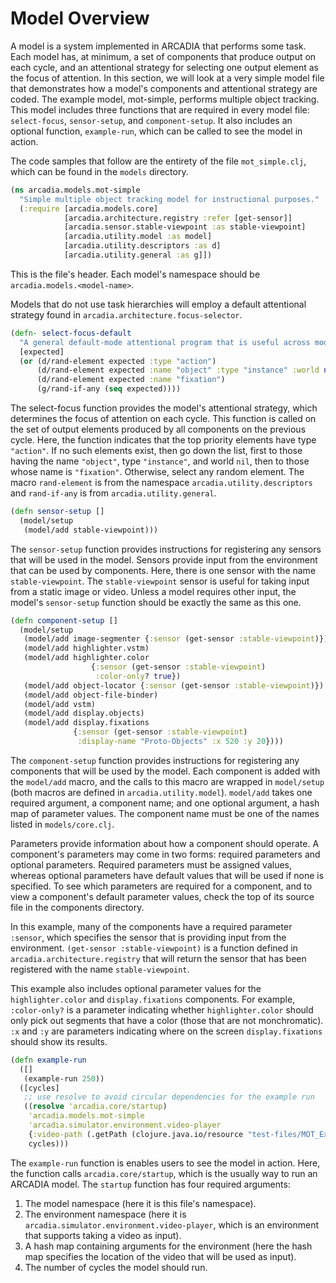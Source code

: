 Model Overview
===

A model is a system implemented in ARCADIA that performs some task. Each model has, at minimum, a set of components that produce output on each cycle, and an attentional strategy for selecting one output element as the focus of attention. In this section, we will look at a very simple model file that demonstrates how a model's components and attentional strategy are coded. The example model, mot-simple, performs multiple object tracking. This model includes three functions that are required in every model file: `select-focus`, `sensor-setup`, and `component-setup`. It also includes an optional function, `example-run`, which can be called to see the model in action.

The code samples that follow are the entirety of the file `mot_simple.clj`, which can be found in the `models` directory.

```Clojure
(ns arcadia.models.mot-simple
  "Simple multiple object tracking model for instructional purposes."
  (:require [arcadia.models.core]
            [arcadia.architecture.registry :refer [get-sensor]]
            [arcadia.sensor.stable-viewpoint :as stable-viewpoint]
            [arcadia.utility.model :as model]
            [arcadia.utility.descriptors :as d]
            [arcadia.utility.general :as g]])
```
This is the file's header. Each model's namespace should be `arcadia.models.<model-name>`.

Models that do not use task hierarchies will employ a default attentional strategy found in `arcadia.architecture.focus-selector`.

```Clojure
(defn- select-focus-default
  "A general default-mode attentional program that is useful across models."
  [expected]
  (or (d/rand-element expected :type "action")
      (d/rand-element expected :name "object" :type "instance" :world nil)
      (d/rand-element expected :name "fixation")
      (g/rand-if-any (seq expected))))
```

The select-focus function provides the model's attentional strategy, which determines the focus of attention on each cycle. This function is called on the set of output elements produced by all components on the previous cycle. Here, the function indicates that the top priority elements have type `"action"`. If no such elements exist, then go down the list, first to those having the name `"object"`, type `"instance"`, and world `nil`, then to those whose name is `"fixation"`. Otherwise, select any random element. The macro `rand-element` is from the namespace `arcadia.utility.descriptors` and `rand-if-any` is from `arcadia.utility.general`.

```Clojure
(defn sensor-setup []
  (model/setup
   (model/add stable-viewpoint)))
```

The `sensor-setup` function provides instructions for registering any sensors that will be used in the model. Sensors provide input from the environment that can be used by components. Here, there is one sensor with the name `stable-viewpoint`. The `stable-viewpoint` sensor is useful for taking input from a static image or video. Unless a model requires other input, the model's `sensor-setup` function should be exactly the same as this one.

```Clojure
(defn component-setup []
  (model/setup
   (model/add image-segmenter {:sensor (get-sensor :stable-viewpoint)})
   (model/add highlighter.vstm)
   (model/add highlighter.color
                  {:sensor (get-sensor :stable-viewpoint)
                   :color-only? true})
   (model/add object-locator {:sensor (get-sensor :stable-viewpoint)})
   (model/add object-file-binder)
   (model/add vstm)
   (model/add display.objects)
   (model/add display.fixations
              {:sensor (get-sensor :stable-viewpoint)
               :display-name "Proto-Objects" :x 520 :y 20})))
```
The `component-setup` function provides instructions for registering any components that will be used by the model. Each component is added with the `model/add` macro, and the calls to this macro are wrapped in `model/setup` (both macros are defined in `arcadia.utility.model`). `model/add` takes one required argument, a component name; and one optional argument, a hash map of parameter values. The component name must be one of the names listed in `models/core.clj`.

Parameters provide information about how a component should operate. A component's parameters may come in two forms: required parameters and optional parameters. Required parameters must be assigned values, whereas optional parameters have default values that will be used if none is specified. To see which parameters are required for a component, and to view a component's default parameter values, check the top of its source file in the components directory.

In this example, many of the components have a required parameter `:sensor`, which specifies the sensor that is providing input from the environment. `(get-sensor :stable-viewpoint)` is a function defined in `arcadia.architecture.registry` that will return the sensor that has been registered with the name `stable-viewpoint`.

This example also includes optional parameter values for the `highlighter.color` and `display.fixations` components. For example, `:color-only?` is a parameter indicating whether  `highlighter.color` should only pick out segments that have a color (those that are not monchromatic). `:x` and `:y` are parameters indicating where on the screen `display.fixations` should show its results.

```Clojure
(defn example-run
  ([]
   (example-run 250))
  ([cycles]
   ;; use resolve to avoid circular dependencies for the example run
   ((resolve 'arcadia.core/startup)
    'arcadia.models.mot-simple
    'arcadia.simulator.environment.video-player
    {:video-path (.getPath (clojure.java.io/resource "test-files/MOT_Extrap_2Targets.mp4"))}
    cycles)))
```

The `example-run` function is enables users to see the model in action. Here, the function calls `arcadia.core/startup`, which is the usually way to run an ARCADIA model.  The `startup` function has four required arguments:

1. The model namespace (here it is this file's namespace).
1. The environment namespace (here it is `arcadia.simulator.environment.video-player`, which is an environment that supports taking a video as input).
1. A hash map containing arguments for the environment (here the hash map specifies the location of the video that will be used as input).
1. The number of cycles the model should run.

